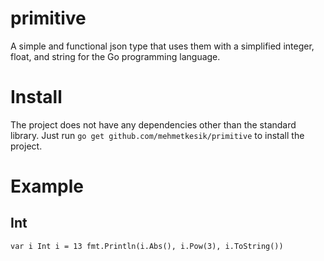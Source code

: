 # primitive
A simple and functional json type that uses them with a simplified integer, float, and string for the Go programming language.

# Install
The project does not have any dependencies other than the standard library. Just run `go get github.com/mehmetkesik/primitive` to install the project.

# Example

## Int
  `
  var i Int
	i = 13
	fmt.Println(i.Abs(), i.Pow(3), i.ToString())
  `
